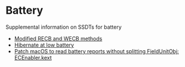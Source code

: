 # Battery
Supplemental information on SSDTs for battery
- [Modified RECB and WECB methods](modified-RECB-and-WECB-methods.md)
- [Hibernate at low battery](hibernate-at-low-battery.md)
- [Patch macOS to read battery reports without splitting FieldUnitObj: ECEnabler.kext](ECEnabler.md)
